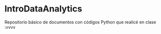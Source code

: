 # IntroDataAnalytics
Repositorio básico de documentos con códigos Python  que realicé en clase :vvvv
